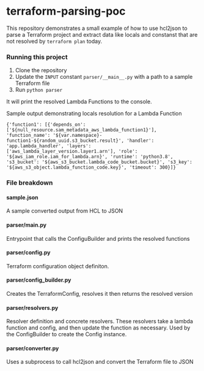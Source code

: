 # terraform-parsing-poc

This repository demonstrates a small example of how to use hcl2json to parse a Terraform project and extract data like locals and constanst that are not resolved by `terraform plan` today.

### Running this project
1. Clone the repository
2. Update the `INPUT` constant `parser/__main__.py` with a path to a sample Terraform file
3. Run `python parser`

It will print the resolved Lambda Functions to the console.

Sample output demonstrating locals resolution for a Lambda Function

```
{'function1': [{'depends_on': ['${null_resource.sam_metadata_aws_lambda_function1}'], 'function_name': '${var.namespace}-function1-${random_uuid.s3_bucket.result}', 'handler': 'app.lambda_handler', 'layers': ['aws_lambda_layer_version.layer1.arn'], 'role': '${aws_iam_role.iam_for_lambda.arn}', 'runtime': 'python3.8', 's3_bucket': '${aws_s3_bucket.lambda_code_bucket.bucket}', 's3_key': '${aws_s3_object.lambda_function_code.key}', 'timeout': 300}]}
```


### File breakdown

#### sample.json

A sample converted output from HCL to JSON

#### parser/__main__.py

Entrypoint that calls the ConfiguBuilder and prints the resolved functions

#### parser/config.py

Terraform configuration object definiton.

#### parser/config_builder.py

Creates the TerraformConfig, resolves it then returns the resolved version

#### parser/resolvers.py

Resolver definition and concrete resolvers. These resolvers take a lambda function and config, and then update the function as necessary. Used by the ConfigBuilder to create the Config instance.

#### parser/converter.py

Uses a subprocess to call hcl2json and convert the Terraform file to JSON

